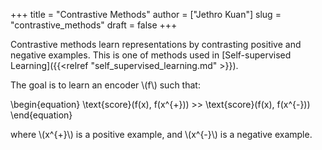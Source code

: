 +++
title = "Contrastive Methods"
author = ["Jethro Kuan"]
slug = "contrastive_methods"
draft = false
+++

Contrastive methods learn representations by contrasting positive and negative
examples. This is one of methods used in [Self-supervised Learning]({{<relref "self_supervised_learning.md" >}}).

The goal is to learn an encoder \\(f\\) such that:

\begin{equation}
\text{score}(f(x), f(x^{+})) >> \text{score}(f(x), f(x^{-}))
\end{equation}

where \\(x^{+}\\) is a positive example, and \\(x^{-}\\) is a negative example.
